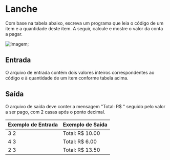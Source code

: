 # Lanche

Com base na tabela abaixo, escreva um programa que leia o código de um item e a quantidade deste item. A seguir, calcule e mostre o valor da conta a pagar.

![Imagem](https://resources.beecrowd.com.br/gallery/images/problems/UOJ_1038_pt.png);

## Entrada
O arquivo de entrada contém dois valores inteiros correspondentes ao código e à quantidade de um item conforme tabela acima.

## Saída
O arquivo de saída deve conter a mensagem "Total: R$ " seguido pelo valor a ser pago, com 2 casas após o ponto decimal.

|Exemplo de Entrada|Exemplo de Saída   	| 
|---	           |---	                |
|3 2   	           |Total: R$ 10.00     |
|4 3   	           |Total: R$ 6.00     	|
|2 3   	           |Total: R$ 13.50    	|